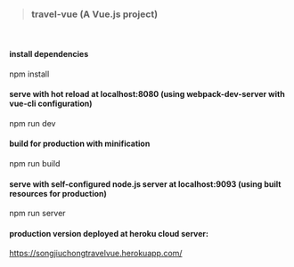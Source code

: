 
> ### travel-vue (A Vue.js project)
<br/>

#### install dependencies
npm install
<br/>

#### serve with hot reload at localhost:8080 (using webpack-dev-server with vue-cli configuration)
npm run dev
<br/>

#### build for production with minification
npm run build
<br/>

#### serve with self-configured node.js server at localhost:9093 (using built resources for production)
npm run server
<br/>

#### production version deployed at heroku cloud server:
https://songjiuchongtravelvue.herokuapp.com/



